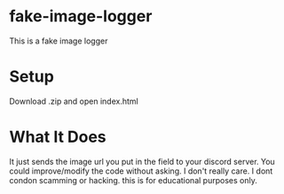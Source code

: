 # fake-image-logger
This is a fake image logger

# Setup
Download .zip and open index.html 


# What It Does
It just sends the image url you put in the field to your discord server. 
You could improve/modify the code without asking. I don't really care.
I dont condon scamming or hacking. this is for educational purposes only.

